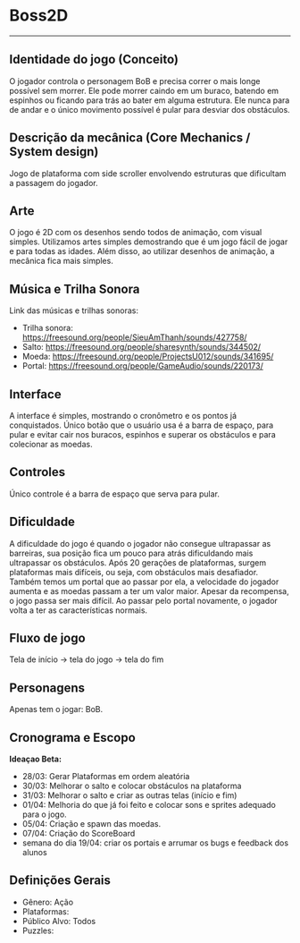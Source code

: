 # Boss2D

---
## Identidade do jogo (Conceito)
O jogador controla o personagem BoB e precisa correr o mais longe possível sem morrer. Ele pode morrer caindo em um buraco, batendo em espinhos ou ficando para trás ao bater em alguma estrutura. Ele nunca para de andar e o único movimento possível é pular para desviar dos obstáculos.

## Descrição da mecânica (Core Mechanics / System design)
Jogo de plataforma com side scroller envolvendo estruturas que dificultam a passagem do jogador.

## Arte
O jogo é 2D com os desenhos sendo todos de animação, com visual simples. Utilizamos artes simples demostrando que é um jogo fácil de jogar e para todas as idades. Além disso, ao utilizar desenhos de animação, a mecânica fica mais simples.

## Música e Trilha Sonora
Link das músicas e trilhas sonoras:
- Trilha sonora: https://freesound.org/people/SieuAmThanh/sounds/427758/
- Salto: https://freesound.org/people/sharesynth/sounds/344502/
- Moeda: https://freesound.org/people/ProjectsU012/sounds/341695/
- Portal: https://freesound.org/people/GameAudio/sounds/220173/

## Interface
A interface é simples, mostrando o cronômetro e os pontos já conquistados. Único botão que o usuário usa é a barra de espaço, para pular e evitar cair nos buracos, espinhos e superar os obstáculos e para colecionar as moedas.

## Controles
Único controle é a barra de espaço que serva para pular.

## Dificuldade
A dificuldade do jogo é quando o jogador não consegue ultrapassar as barreiras, sua posição fica um pouco para atrás dificuldando mais ultrapassar os obstáculos.
Após 20 gerações de plataformas, surgem plataformas mais difíceis, ou seja, com obstáculos mais desafiador.
Também temos um portal que ao passar por ela, a velocidade do jogador aumenta e as moedas passam a ter um valor maior. Apesar da recompensa, o jogo passa ser mais difícil. Ao passar pelo portal novamente, o jogador volta a ter as características normais.

## Fluxo de jogo
Tela de início -> tela do jogo -> tela do fim

## Personagens
Apenas tem o jogar: BoB.

## Cronograma e Escopo
**Ideaçao Beta:**

- 28/03: Gerar Plataformas em ordem aleatória
- 30/03: Melhorar o salto e colocar obstáculos na plataforma
- 31/03: Melhorar o salto e criar as outras telas (início e fim)
- 01/04: Melhoria do que já foi feito e colocar sons e sprites adequado para o jogo.
- 05/04: Criação e spawn das moedas.
- 07/04: Criação do ScoreBoard
- semana do dia 19/04: criar os portais e arrumar os bugs e feedback dos alunos

## Definições Gerais
- Gênero: Ação
- Plataformas:
- Público Alvo: Todos
- Puzzles: 




